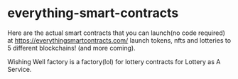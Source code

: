# everything-smart-contracts
Here are the actual smart contracts that you can launch(no code required) at https://everythingsmartcontracts.com/ launch tokens, nfts and lotteries to 5 different blockchains! (and more coming).

Wishing Well factory is a factory(lol) for lottery contracts for Lottery as A Service. 

